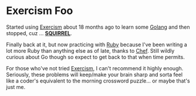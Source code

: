 # Exercism Foo

Started using [Exercism](http://exercism.io/) about 18 months ago to learn some [Golang](https://golang.org/) and then stopped, cuz ... __[SQUIRREL](http://www.quoteslike.com/images/2354/the-10-best-images-from-the-call-me-maybe-meme-ivmpRo-quote.jpg)__.

Finally back at it, but now practicing with [Ruby](https://www.ruby-lang.org/en/) because I've been writing a lot more Ruby than anything else as of late, thanks to [Chef](https://www.chef.io/). Still wildly curious about Go though so expect to get back to that when time permits.

For those who've not tried [Exercism](http://exercism.io/), I can't recommend it highly enough.  Seriously, these problems will keep/make your brain sharp and sorta feel like a coder's equivalent to the morning crossword puzzle... or maybe that's just me.
